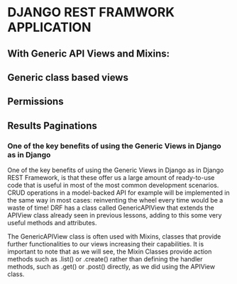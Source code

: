 # DJANGO REST FRAMWORK APPLICATION

## With Generic API Views and Mixins:
## Generic class based views
## Permissions
## Results Paginations

### One of the key benefits of using the Generic Views in Django as in Django
One of the key benefits of using the Generic Views in Django as in Django
REST Framework, is that these offer us a large amount of ready-to-use code
that is useful in most of the most common development scenarios.
CRUD operations in a model-backed API for example will be implemented in
the same way in most cases: reinventing the wheel every time would be a
waste of time!
DRF has a class called GenericAPIView that extends the APIView class already
seen in previous lessons, adding to this some very useful methods and
attributes.

The GenericAPIView class is often used with Mixins, classes that provide
further functionalities to our views increasing their capabilities.
It is important to note that as we will see, the Mixin Classes provide action
methods such as .list() or .create() rather than defining the handler methods,
such as .get() or .post() directly, as we did using the APIView class.

